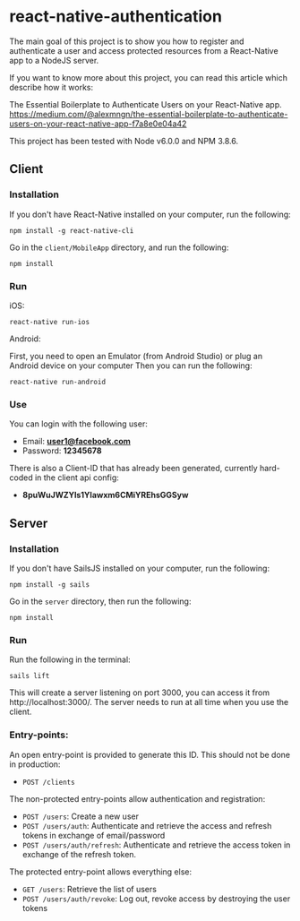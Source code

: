 # react-native-authentication

The main goal of this project is to show you how to register and authenticate a user and access protected resources from a React-Native app to a NodeJS server.

If you want to know more about this project, you can read this article which describe how it works:

The Essential Boilerplate to Authenticate Users on your React-Native app.<br />
https://medium.com/@alexmngn/the-essential-boilerplate-to-authenticate-users-on-your-react-native-app-f7a8e0e04a42

This project has been tested with Node v6.0.0 and NPM 3.8.6.

## Client

### Installation

If you don't have React-Native installed on your computer, run the following:
```
npm install -g react-native-cli
```

Go in the `client/MobileApp` directory, and run the following:

```
npm install
```

### Run

iOS:
```
react-native run-ios
```
Android:

First, you need to open an Emulator (from Android Studio) or plug an Android device on your computer
Then you can run the following:
```
react-native run-android
```

### Use

You can login with the following user:
- Email: **user1@facebook.com**
- Password: **12345678**

There is also a Client-ID that has already been generated, currently hard-coded in the client api config:
- **8puWuJWZYls1Ylawxm6CMiYREhsGGSyw**


## Server

### Installation


If you don't have SailsJS installed on your computer, run the following:
```
npm install -g sails
```

Go in the `server` directory, then run the following:

```
npm install
```

### Run

Run the following in the terminal:

```
sails lift
```

This will create a server listening on port 3000, you can access it from http://localhost:3000/. The server needs to run at all time when you use the client.

### Entry-points:

An open entry-point is provided to generate this ID. This should not be done in production:

- `POST /clients`

The non-protected entry-points allow authentication and registration:

- `POST /users`: Create a new user
- `POST /users/auth`: Authenticate and retrieve the access and refresh tokens in exchange of email/password
- `POST /users/auth/refresh`: Authenticate and retrieve the access token in exchange of the refresh token.

The protected entry-point allows everything else:
- `GET /users`: Retrieve the list of users
- `POST /users/auth/revoke`: Log out, revoke access by destroying the user tokens
